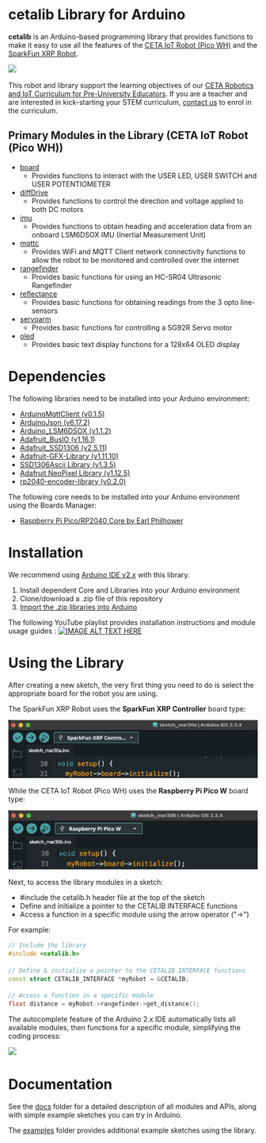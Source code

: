 # cetalib Library for Arduino

**cetalib** is an Arduino-based programming library that provides functions to make it easy to use all the features of the [CETA IoT Robot (Pico WH)](https://www.cool-mcu.com/pages/robot-kit) and the [SparkFun XRP Robot](https://www.sparkfun.com/experiential-robotics-platform-xrp-kit.html).

[<img src="./assets/ceta-and-xrp-robot.png?raw=true">](https://www.cool-mcu.com/pages/robot-kit)

This robot and library support the learning objectives of our [CETA Robotics and IoT Curriculum for Pre-University Educators](https://www.cool-mcu.com/bundles/rpi-pico-robotics-and-iot-curriculum-for-pre-university-educators). If you are a teacher and are interested in kick-starting your STEM curriculum, [contact us](mailto:info@cool-mcu.com) to enrol in the curriculum.

## Primary Modules in the Library (CETA IoT Robot (Pico WH))
* [board](https://github.com/cool-mcu/cetalib/blob/main/docs/ceta-iot-robot/board.md)
  * Provides functions to interact with the USER LED, USER SWITCH and USER POTENTIOMETER
* [diffDrive](https://github.com/cool-mcu/cetalib/blob/main/docs/ceta-iot-robot/diffDrive.md)
  * Provides functions to control the direction and voltage applied to both DC motors
* [imu](https://github.com/cool-mcu/cetalib/blob/main/docs/ceta-iot-robot/imu.md)
  * Provides functions to obtain heading and acceleration data from an onboard LSM6DSOX IMU (Inertial Measurement Unit)
* [mqttc](https://github.com/cool-mcu/cetalib/blob/main/docs/ceta-iot-robot/mqttc.md)
  * Provides WiFi and MQTT Client network connectivity functions to allow the robot to be monitored and controlled over the internet
* [rangefinder](https://github.com/cool-mcu/cetalib/blob/main/docs/ceta-iot-robot/rangefinder.md)
  * Provides basic functions for using an HC-SR04 Ultrasonic Rangefinder
* [reflectance](https://github.com/cool-mcu/cetalib/blob/main/docs/ceta-iot-robot/reflectance.md)
  * Provides basic functions for obtaining readings from the 3 opto line-sensors
* [servoarm](https://github.com/cool-mcu/cetalib/blob/main/docs/ceta-iot-robot/servoarm.md)
  * Provides basic functions for controlling a SG92R Servo motor
* [oled](https://github.com/cool-mcu/cetalib/blob/main/docs/ceta-iot-robot/oled.md)
  * Provides basic text display functions for a 128x64 OLED display

# Dependencies

The following libraries need to be installed into your Arduino environment:

* [ArduinoMqttClient (v0.1.5)](https://github.com/arduino-libraries/ArduinoMqttClient/archive/refs/tags/0.1.5.zip)
* [ArduinoJson (v6.17.2)](https://github.com/bblanchon/ArduinoJson/archive/refs/tags/v6.17.2.zip)
* [Arduino_LSM6DSOX (v1.1.2)](https://github.com/arduino-libraries/Arduino_LSM6DSOX/archive/refs/tags/1.1.2.zip)
* [Adafruit_BusIO (v1.16.1)](https://github.com/adafruit/Adafruit_BusIO/archive/refs/tags/1.16.1.zip)
* [Adafruit_SSD1306 (v2.5.11)](https://github.com/adafruit/Adafruit_SSD1306/archive/refs/tags/2.5.11.zip)
* [Adafruit-GFX-Library (v1.11.10)](https://github.com/adafruit/Adafruit-GFX-Library/archive/refs/tags/1.11.10.zip)
* [SSD1306Ascii Library (v1.3.5)](https://github.com/greiman/SSD1306Ascii/archive/refs/tags/1.3.5.zip)
* [Adafruit NeoPixel Library (v1.12.5)](https://github.com/adafruit/Adafruit_NeoPixel/archive/refs/tags/1.12.5.zip)
* [rp2040-encoder-library (v0.2.0)](https://github.com/gbr1/rp2040-encoder-library/archive/refs/tags/0.2.0.zip)

The following core needs to be installed into your Arduino environment using the Boards Manager:
* [Raspberry Pi Pico/RP2040 Core by Earl Philhower](https://github.com/earlephilhower/arduino-pico)

# Installation

We recommend using [Arduino IDE v2.x](https://www.arduino.cc/en/software) with this library.

1. Install dependent Core and Libraries into your Arduino environment
2. Clone/download a .zip file of this repository
3. [Import the .zip libraries into Arduino](https://docs.arduino.cc/software/ide-v1/tutorials/installing-libraries/#importing-a-zip-library) 

The following YouTube playlist provides installation instructions and module usage guides :
[![IMAGE ALT TEXT HERE](http://img.youtube.com/vi/OTbfWM7dy2E/0.jpg)](https://youtu.be/SSFTYtvs7AA?list=PLoHXwNc42dpcWivhTyOY2jIawscry8m5y)


# Using the Library
After creating a new sketch, the very first thing you need to do is select the appropriate board for the robot you are using.

The SparkFun XRP Robot uses the **SparkFun XRP Controller** board type:

<img src="./assets/xrp_board_type.jpg?raw=true">

While the CETA IoT Robot (Pico WH) uses the **Raspberry Pi Pico W** board type:

<img src="./assets/ceta_board_type.jpg?raw=true">

Next, to access the library modules in a sketch:
* #include the cetalib.h header file at the top of the sketch
* Define and initialize a pointer to the CETALIB INTERFACE functions
* Access a function in a specific module using the arrow operator ("->")

For example:
```c++
// Include the library
#include <cetalib.h>

// Define & initialize a pointer to the CETALIB INTERFACE functions
const struct CETALIB_INTERFACE *myRobot = &CETALIB;

// Access a function in a specific module
float distance = myRobot->rangefinder->get_distance();
```
The autocomplete feature of the Arduino 2.x IDE automatically lists all available modules, then functions for a specific module, simplifying the coding process:

<image src="./assets/arduino-ide-autocomplete.gif?raw=true">

# Documentation

See the [docs](https://github.com/cool-mcu/cetalib/tree/main/docs) folder for a detailed description of all modules and APIs, along with simple example sketches you can try in Arduino.

The [examples](https://github.com/cool-mcu/cetalib/tree/main/examples) folder provides additional example sketches using the library.